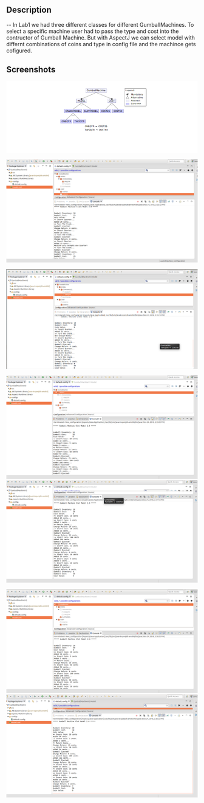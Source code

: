 
## Description
--
In Lab1 we had three different classes for different GumballMachines. To select a specific machine user had to pass the type and cost into the contructor of Gumball Machine. But with AspectJ we can select model with differnt combinations of coins and type in config file and the machince gets cofigured.

## Screenshots
![Feature Model](FeatureModel.png)

![CrankModel 1 Qauter](OneQuaterCarnkModel.png)

![CrankModel 2 Qauters](TwoQuarterCrankModel.png)

![SlotModel Cost 25 Cents](Cost25SlotModel.png)
![SlotModel Cost 25 Cents Output](Cost25SlotModel1.png)

![SlotModel Cost 50 Cents](Cost50SlotModel.png)
![SlotModel Cost 50 Cents Output](Cost50SlotMode1.png)
